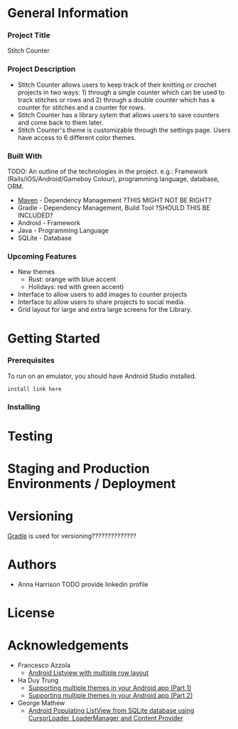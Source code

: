 # General Information #
### Project Title ###
Stitch Counter
### Project Description ###
* Stitch Counter allows users to keep track of their knitting or crochet projects in two ways: 1) through a single counter which can be used to track stitches or rows and 2) through a double counter which has a counter for stitches and a counter for rows.
* Stitch Counter has a library sytem that allows users to save counters and come back to them later.
* Stitch Counter's theme is customizable through the settings page. Users have access to 6 different color themes.
### Built With ###
TODO: An outline of the technologies in the project. e.g.: Framework (Rails/iOS/Android/Gameboy Colour), programming language, database, ORM.
* [Maven](https://maven.apache.org/) - Dependency Management ?THIS MIGHT NOT BE RIGHT?
* Gradle - Dependency Management, Build Tool ?SHOULD THIS BE INCLUDED?
* Android - Framework
* Java - Programming Language
* SQLite - Database
### Upcoming Features ###
* New themes 
    * Rust: orange with blue accent
    * Holidays: red with green accent)
* Interface to allow users to add images to counter projects
* Interface to allow users to share projects to social media.
* Grid layout for large and extra large screens for the Library.

# Getting Started #
### Prerequisites ###
To run on an emulator, you should have Android Studio installed.

    install link here

### Installing ###

# Testing #

# Staging and Production Environments / Deployment #

# Versioning #
[Gradle](https://gradle.org/docs/) is used for versioning??????????????

# Authors #
* Anna Harrison TODO provide linkedin profile

# License #

# Acknowledgements #
* Francesco Azzola
    * [Android Listview with multiple row layout](https://www.survivingwithandroid.com/2014/08/android-listview-with-multiple-row.html)
* Ha Duy Trung
    * [Supporting multiple themes in your Android app (Part 1)](http://www.hidroh.com/2015/02/16/support-multiple-themes-android-app/)
    * [Supporting multiple themes in your Android app (Part 2)](http://www.hidroh.com/2015/02/25/support-multiple-themes-android-app-part-2/)
* George Mathew
    * [Android Populating ListView from SQLite database using CursorLoader, LoaderManager and Content Provider](http://wptrafficanalyzer.in/blog/android-populating-listview-from-sqlite-database-using-cursorloader-loadermanager-and-content-provider/)